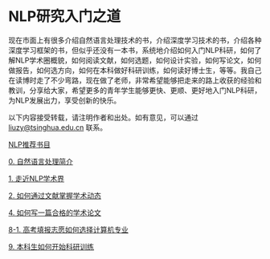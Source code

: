 # NLP研究入门之道

现在市面上有很多介绍自然语言处理技术的书，介绍深度学习技术的书，介绍各种深度学习框架的书，但似乎还没有一本书，系统地介绍如何入门NLP科研，如何了解NLP学术圈概貌，如何阅读文献，如何选题，如何设计实验，如何写论文，如何做报告，如何选方向，如何在本科做好科研训练，如何读好博士生，等等。我自己在读博时走了不少弯路，现在做了老师，非常希望能够把走来的路上收获的经验和教训，分享给大家，希望更多的青年学生能够更快、更顺、更好地入门NLP科研，为NLP发展出力，享受创新的快乐。

以下内容接受转载，请注明作者和出处。如有意见，可以通过 liuzy@tsinghua.edu.cn 联系。

[NLP推荐书目](00_books.md)

[0. 自然语言处理简介](00_nlp.md)

[1. 走近NLP学术界](01_community.md)

[2. 如何通过文献掌握学术动态](02_reading_paper.md)

[4. 如何写一篇合格的学术论文](04_writing_paper.md)

[8-1. 高考填报志愿如何选择计算机专业](08-1_major_cs.md)

[9. 本科生如何开始科研训练](09_undergraduate_training.md)

